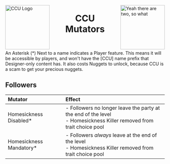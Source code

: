 ﻿<p align="left">
<img width = "140" src="../CCU/Images/CCU_Large.png" alt="CCU Logo" align="left">
<img width = "140" src="../CCU/Images/CCU_Large.png" alt="Yeah there are two, so what" align="right">
</p>

<h1 align="center">
CCU
<br>
Mutators
</h1>
<br>

An Asterisk (*) Next to a name indicates a Player feature. This means it will be accessible by players, and won't have the [CCU] name prefix that Designer-only content has. It also costs Nuggets to unlock, because CCU is a scam to get your precious nuggets. 

##			Followers
|Mutator											|Effect													|
|:--------------------------------------------------|:------------------------------------------------------|
|Homesickness Disabled*								|- Followers no longer leave the party at the end of the level<br>- Homesickness Killer removed from trait choice pool
|Homesickness Mandatory*							|- Followers *always* leave at the end of the level<br>- Homesickness Killer removed from trait choice pool